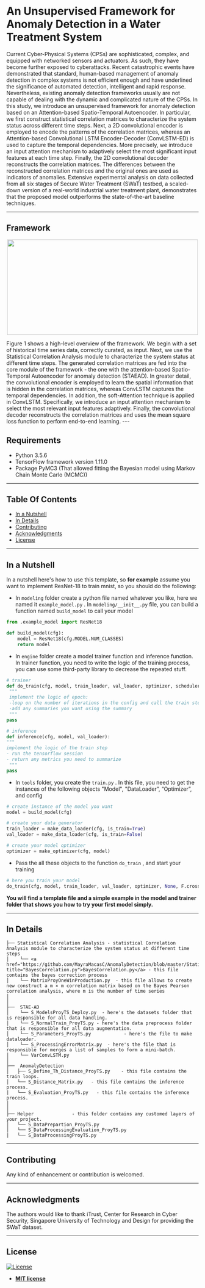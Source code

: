 # An Unsupervised Framework for Anomaly Detection in a Water Treatment System 
Current Cyber-Physical Systems (CPSs) are sophisticated, complex, and equipped with networked sensors and actuators. As such, they have become further exposed to cyberattacks. Recent catastrophic events have demonstrated that standard, human-based management of anomaly detection in complex systems is not efficient enough and have underlined the significance of automated detection, intelligent and rapid response. Nevertheless, existing anomaly detection frameworks usually are not capable of dealing with the dynamic and complicated nature of the CPSs. In this study, we introduce an unsupervised framework for anomaly detection based on an Attention-based Spatio-Temporal Autoencoder. In particular, we first construct statistical correlation matrices to characterize the system status across different time steps. Next, a 2D convolutional encoder is employed to encode the patterns of the correlation matrices, whereas an Attention-based Convolutional LSTM Encoder-Decoder (ConvLSTM-ED) is used to capture the temporal dependencies. More precisely, we introduce an input attention mechanism to adaptively select the most significant input features at each time step. Finally, the 2D convolutional decoder reconstructs the correlation matrices. The differences between the reconstructed correlation matrices and the original ones are used as indicators of anomalies. Extensive experimental analysis on data collected from all six stages of Secure Water Treatment (SWaT) testbed, a scaled-down version of a real-world industrial water treatment plant, demonstrates that the proposed model outperforms the state-of-the-art baseline techniques.

---
## Framework  
<p align="center">
<img src="https://github.com/MayraMacasC/AnomalyDetection/blob/master/Framework.png" width="500" height="250">
</p>
Figure 1 shows a high-level overview of the framework. We begin with a set of historical time series data, correctly curated, as input. Next, we use the Statistical Correlation Analysis module to characterize the system status at different time steps. The generated correlation matrices are fed into the core module of the framework - the one with the attention-based Spatio-Temporal Autoencoder for anomaly detection (STAEAD). In greater detail, the convolutional encoder is employed to learn the spatial information that is hidden in the correlation matrices, whereas ConvLSTM captures the temporal dependencies. In addition, the soft-Attention technique is applied in ConvLSTM. Specifically, we introduce an input attention mechanism to select the most relevant input features adaptively. Finally, the convolutional decoder reconstructs the correlation matrices and uses the mean square loss function to perform end-to-end learning.
---

## Requirements
- Python 3.5.6
- TensorFlow framework version 1.11.0 
- Package PyMC3 (That allowed fitting the Bayesian model using Markov Chain Monte Carlo (MCMC))
---

## Table Of Contents
-  [In a Nutshell](#in-a-nutshell)
-  [In Details](#in-details)
-  [Contributing](#contributing)
-  [Acknowledgments](#acknowledgments)
- [License](#license)

---

## In a Nutshell   
In a nutshell here's how to use this template, so **for example** assume you want to implement ResNet-18 to train mnist, so you should do the following:
- In `modeling`  folder create a python file named whatever you like, here we named it `example_model.py` . In `modeling/__init__.py` file, you can build a function named `build_model` to call your model

```python
from .example_model import ResNet18

def build_model(cfg):
    model = ResNet18(cfg.MODEL.NUM_CLASSES)
    return model
``` 

   
- In `engine`  folder create a model trainer function and inference function. In trainer function, you need to write the logic of the training process, you can use some third-party library to decrease the repeated stuff.

```python
# trainer
def do_train(cfg, model, train_loader, val_loader, optimizer, scheduler, loss_fn):
 """
 implement the logic of epoch:
 -loop on the number of iterations in the config and call the train step
 -add any summaries you want using the summary
 """
pass

# inference
def inference(cfg, model, val_loader):
"""
implement the logic of the train step
- run the tensorflow session
- return any metrics you need to summarize
 """
pass
```

- In `tools`  folder, you create the `train.py` .  In this file, you need to get the instances of the following objects "Model",  "DataLoader”, “Optimizer”, and config
```python
# create instance of the model you want
model = build_model(cfg)

# create your data generator
train_loader = make_data_loader(cfg, is_train=True)
val_loader = make_data_loader(cfg, is_train=False)

# create your model optimizer
optimizer = make_optimizer(cfg, model)
```

- Pass the all these objects to the function `do_train` , and start your training
```python
# here you train your model
do_train(cfg, model, train_loader, val_loader, optimizer, None, F.cross_entropy)
```

**You will find a template file and a simple example in the model and trainer folder that shows you how to try your first model simply.**

---

## In Details
```
├── Statistical Correlation Analysis - statistical Correlation Analysis module to characterize the system status at different time steps
│    └── <a href="https://github.com/MayraMacasC/AnomalyDetection/blob/master/Statistical%20Correlation%20Analysis/BayesCorrelation.py" title="BayesCorrelation.py">BayesCorrelation.py</a> - this file contains the bayes correction process 
│    └── MatrixProyOneWinProduction.py  - this file allows to create new construct a m × m correlation matrix based on the Bayes Pearson correlation analysis, where m is the number of time series
│ 
│
├──  STAE-AD 
│    └── S_ModelsProyTS_Deploy.py  - here's the datasets folder that is responsible for all data handling.
│    └── S_NormalTrain_ProyTS.py - here's the data preprocess folder that is responsible for all data augmentation.
│    └── S_Parameters_ProyTS.py 		   - here's the file to make dataloader.
│    └── S_ProcessingErrorMatrix.py  - here's the file that is responsible for merges a list of samples to form a mini-batch.
│    └── VarConvLSTM.py
│
├──  AnomalyDetection
│   ├── S_Define_Th_Distance_ProyTS.py    - this file contains the train loops.
│   └── S_Distance_Matrix.py   - this file contains the inference process.
|   └── S_Evaluation_ProyTS.py   - this file contains the inference process.
│
│
├── Helper              - this folder contains any customed layers of your project.
│   └── S_DataPrepartion_ProyTS.py
│   └── S_DataProcessingEvaluation_ProyTS.py
|   └── S_DataProcessingProyTS.py
```
---

## Contributing
Any kind of enhancement or contribution is welcomed.

---

## Acknowledgments
The authors would like to thank iTrust, Center for Research in Cyber Security, Singapore University of Technology and Design for providing the SWaT dataset.

---

## License
[![License](http://img.shields.io/:license-mit-blue.svg?style=flat-square)](http://badges.mit-license.org)

- **[MIT license](https://github.com/MayraMacasC/AnomalyDetection/blob/master/LICENSE.md)**


